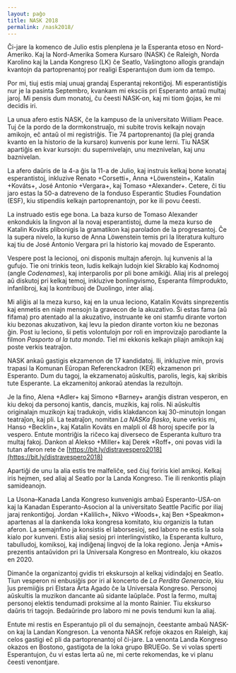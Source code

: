 ```yaml
---
layout: paĝo
title: NASK 2018
permalink: /nask2018/
---
```


Ĉi-jare la komenco de Julio estis plenplena je la Esperanta etoso en
Nord-Ameriko. Kaj la Nord-Amerika Somera Kursaro (NASK) ĉe Raleigh, Norda
Karolino kaj la Landa Kongreso (LK) ĉe Seatlo, Vaŝingtono allogis grandajn
kvantojn da partoprenantoj por realigi Esperantujon dum iom da tempo.

Por mi, tiuj estis miaj unuaj grandaj Esperantaj rekontiĝoj. Mi esperantistiĝis
nur je la pasinta Septembro, kvankam mi eksciis pri Esperanto antaŭ multaj jaroj.
Mi pensis dum monatoj, ĉu ĉeesti NASK-on, kaj mi tiom ĝojas, ke mi decidis iri.

La unua afero estis NASK, ĉe la kampuso de la universitato William Peace. Tuj ĉe
la pordo de la dormkonstruaĵo, mi subite trovis kelkajn novajn amikojn, eĉ
antaŭ ol mi registriĝis. Tie 74 partoprenantoj (la plej granda kvanto en la
historio de la kursaro) kunvenis por kune lerni. Tiu NASK apartiĝis en kvar kursojn: du
supernivelajn, unu meznivelan, kaj unu baznivelan.

La afero daŭris de la 4-a ĝis la 11-a de Julio, kaj instruis kelkaj bone
konataj esperantistoj, inkluzive Renato +Corsetti+, Anna +Löwenstein+, Katalin
+Kováts+, José Antonio +Vergara+, kaj Tomaso +Alexander+.
Cetere, ĉi tiu jaro estas la 50-a datreveno de la fonduso Esperantic Studies Foundation
(ESF), kiu stipendiis kelkajn partoprenantojn, por ke ili povu ĉeesti.

La instruado estis ege bona. La baza kurso de Tomaso Alexander enkondukis la lingvon al
la novaj esperantistoj, dume la meza kurso de Katalin Kováts plibonigis la gramatikon
kaj paroladon de la progresantoj. Ĉe la supera nivelo, la kurso de Anna Löwenstein
temis pri la literatura kulturo kaj tiu de José Antonio Vergara pri la historio kaj
movado de Esperanto.

Vespere post la lecionoj, oni disponis multajn aferojn. Iuj kunvenis al la
gufujo. Tie oni trinkis teon, ludis kelkajn ludojn kiel Skrablo kaj Kodnomoj
(angle _Codenames_), kaj interparolis por pli bone amikiĝi. Aliaj iris al
prelegoj aŭ diskutoj pri kelkaj temoj, inkluzive bonlingvismo, Esperanta
filmprodukto, infanlibroj, kaj la kontribuoj de Duolingo, inter aliaj.

Mi aliĝis al la meza kurso, kaj en la unua leciono, Katalin Kováts sinprezentis 
kaj enmetis en niajn mensojn la gravecon de la akuzativo. Ŝi estas fama (aŭ fifama) pro 
atentado al la akuzativo, instruante ke oni stamfu dirante vorton kiu bezonas
akuzativon, kaj levu la piedon dirante vorton kiu ne bezonas ĝin. Post
iu leciono, ŝi petis volontulojn por roli en improvizaĵo parodiante la filmon
_Pasporto al la tuta mondo_. Tiel mi ekkonis kelkajn pliajn amikojn kaj poste
verkis teatraĵon.

NASK ankaŭ gastigis ekzamenon de 17 kandidatoj. Ili, inkluzive min, provis
trapasi la Komunan Eŭropan Referenckadron (KER) ekzamenon pri Esperanto. Dum du tagoj,
la ekzamenatoj aŭskultis, parolis, legis, kaj skribis tute Esperante. La
ekzamenitoj ankoraŭ atendas la rezultojn.

Je la fino, Alena +Adler+ kaj Simono +Barney+ aranĝis distran vesperon, en kiu
dekoj da personoj kantis, dancis, muzikis, kaj rolis. Ni aŭskultis
originalajn muzikojn kaj tradukojn, vidis klakdancon kaj 30-minutojn longan
teatraĵon, kaj pli. La teatraĵon, nomitan _La NASKa fiasko_, kune verkis mi,
Hanso +Becklin+, kaj Katalin Kováts en malpli ol 48 horoj specife por la vespero.
Entute montriĝis la riĉeco kaj diverseco de Esperanta kulturo tra multaj fakoj.
Dankon al Alekso +Miller+ kaj Derek +Roff+, oni povas vidi la tutan aferon rete ĉe
[https://bit.ly/distravespero2018](https://bit.ly/distravespero2018)

Apartiĝi de unu la alia estis tre malfeliĉe, sed ĉiuj foriris kiel amikoj.
Kelkaj iris hejmen, sed aliaj al Seatlo por la Landa Kongreso. Tie ili
renkontis pliajn samideanojn.

La Usona–Kanada Landa Kongreso kunvenigis ambaŭ Esperanto-USA-on kaj la Kanadan
Esperanto-Asocion al la universitato Seattle Pacific por iliaj jaraj
renkontiĝoj. Jordan +Kalilich+, Nikvo +Woods+, kaj Ben +Speakmon+ apartenas al la
dankenda loka kongresa komitato, kiu organizis la tutan aferon. La semajnfino
ja konsistis el laborsesioj, sed laboro ne estis la sola kialo por kunveni.
Estis aliaj sesioj pri interlingvistiko, la Esperanta kulturo, tabulludoj,
komiksoj, kaj indiĝenaj lingvoj de la loka regiono. Ĵenja +Amis+ prezentis
antaŭvidon pri la Universala Kongreso en Montrealo, kiu okazos en 2020.

Dimanĉe la organizantoj gvidis tri ekskursojn al kelkaj vidindaĵoj
en Seatlo. Tiun vesperon ni enbusiĝis por iri al koncerto de _La Perdita
Generacio_, kiu ĵus premiiĝis pri Elstara Arta Agado ĉe la Universala Kongreso.
Personoj aŭskultis la muzikon dancante aŭ sidante laŭplaĉe. Post la fermo,
multaj personoj elektis tendumadi proksime al la monto Rainier. Tiu ekskurso
daŭris tri tagojn. Bedaŭrinde pro laboro mi ne povis tendumi kun la aliaj.

Entute mi restis en Esperantujo pli ol du semajnojn, ĉeestante ambaŭ NASK-on kaj
la Landan Kongreson. La venonta NASK refoje okazos en Raleigh, kaj celos gastigi
eĉ pli da partoprenantoj ol ĉi-jare. La venonta Landa Kongreso okazos en Bostono,
gastigota de la loka grupo BRUEGo. Se vi volas sperti Esperantujon, ĉu vi estas
lerta aŭ ne, mi certe rekomendas, ke vi planu ĉeesti venontjare.
